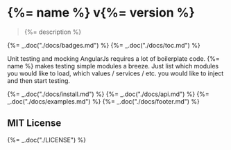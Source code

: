# {%= name %} v{%= version %}

> {%= description %}

{%= _.doc("./docs/badges.md") %}
{%= _.doc("./docs/toc.md") %}

Unit testing and mocking AngularJs requires a lot of boilerplate code. {%= name %} makes testing
simple modules a breeze. Just list which modules you would like to load, which values / services / etc.
you would like to inject and then start testing.

{%= _.doc("./docs/install.md") %}
{%= _.doc("./docs/api.md") %}
{%= _.doc("./docs/examples.md") %}
{%= _.doc("./docs/footer.md") %}

## MIT License

{%= _.doc("./LICENSE") %}

